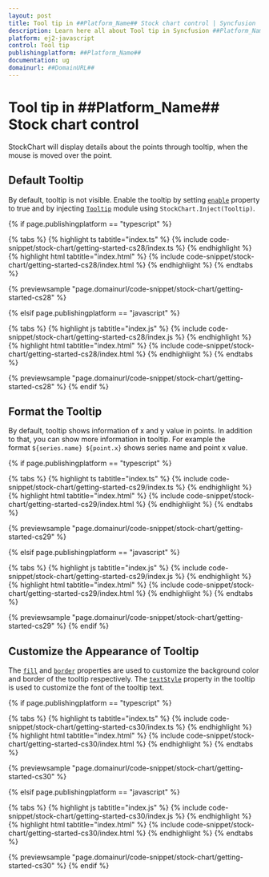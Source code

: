 ```yaml
---
layout: post
title: Tool tip in ##Platform_Name## Stock chart control | Syncfusion
description: Learn here all about Tool tip in Syncfusion ##Platform_Name## Stock chart control of Syncfusion Essential JS 2 and more.
platform: ej2-javascript
control: Tool tip 
publishingplatform: ##Platform_Name##
documentation: ug
domainurl: ##DomainURL##
---
```


# Tool tip in ##Platform_Name## Stock chart control

<!-- markdownlint-disable MD036 -->

StockChart will display details about the points through tooltip, when the mouse is moved over the point.

## Default Tooltip

By default, tooltip is not visible. Enable the tooltip by setting [`enable`](../api/chart/tooltipSettings/#enable) property to true and by injecting [`Tooltip`](../api/stock-chart/stockChartModel/#tooltip) module using `StockChart.Inject(Tooltip)`.

{% if page.publishingplatform == "typescript" %}

 {% tabs %}
{% highlight ts tabtitle="index.ts" %}
{% include code-snippet/stock-chart/getting-started-cs28/index.ts %}
{% endhighlight %}
{% highlight html tabtitle="index.html" %}
{% include code-snippet/stock-chart/getting-started-cs28/index.html %}
{% endhighlight %}
{% endtabs %}
        
{% previewsample "page.domainurl/code-snippet/stock-chart/getting-started-cs28" %}

{% elsif page.publishingplatform == "javascript" %}

{% tabs %}
{% highlight js tabtitle="index.js" %}
{% include code-snippet/stock-chart/getting-started-cs28/index.js %}
{% endhighlight %}
{% highlight html tabtitle="index.html" %}
{% include code-snippet/stock-chart/getting-started-cs28/index.html %}
{% endhighlight %}
{% endtabs %}

{% previewsample "page.domainurl/code-snippet/stock-chart/getting-started-cs28" %}
{% endif %}

<!-- markdownlint-disable MD013 -->

## Format the Tooltip

<!-- markdownlint-disable MD013 -->

By default, tooltip shows information of x and y value in points. In addition to that, you can show more information in tooltip. For example the format `${series.name} ${point.x}` shows series name and point x value.

{% if page.publishingplatform == "typescript" %}

 {% tabs %}
{% highlight ts tabtitle="index.ts" %}
{% include code-snippet/stock-chart/getting-started-cs29/index.ts %}
{% endhighlight %}
{% highlight html tabtitle="index.html" %}
{% include code-snippet/stock-chart/getting-started-cs29/index.html %}
{% endhighlight %}
{% endtabs %}
        
{% previewsample "page.domainurl/code-snippet/stock-chart/getting-started-cs29" %}

{% elsif page.publishingplatform == "javascript" %}

{% tabs %}
{% highlight js tabtitle="index.js" %}
{% include code-snippet/stock-chart/getting-started-cs29/index.js %}
{% endhighlight %}
{% highlight html tabtitle="index.html" %}
{% include code-snippet/stock-chart/getting-started-cs29/index.html %}
{% endhighlight %}
{% endtabs %}

{% previewsample "page.domainurl/code-snippet/stock-chart/getting-started-cs29" %}
{% endif %}

## Customize the Appearance of Tooltip

The [`fill`](../api/chart/tooltipSettingsModel/#fill) and [`border`](../api/chart/tooltipSettingsModel/#border) properties are used to customize the background color and border of the tooltip respectively. The [`textStyle`](../api/chart/tooltipSettingsModel/#textStyle) property in the tooltip is used to customize the font of the tooltip text.

{% if page.publishingplatform == "typescript" %}

 {% tabs %}
{% highlight ts tabtitle="index.ts" %}
{% include code-snippet/stock-chart/getting-started-cs30/index.ts %}
{% endhighlight %}
{% highlight html tabtitle="index.html" %}
{% include code-snippet/stock-chart/getting-started-cs30/index.html %}
{% endhighlight %}
{% endtabs %}
        
{% previewsample "page.domainurl/code-snippet/stock-chart/getting-started-cs30" %}

{% elsif page.publishingplatform == "javascript" %}

{% tabs %}
{% highlight js tabtitle="index.js" %}
{% include code-snippet/stock-chart/getting-started-cs30/index.js %}
{% endhighlight %}
{% highlight html tabtitle="index.html" %}
{% include code-snippet/stock-chart/getting-started-cs30/index.html %}
{% endhighlight %}
{% endtabs %}

{% previewsample "page.domainurl/code-snippet/stock-chart/getting-started-cs30" %}
{% endif %}
